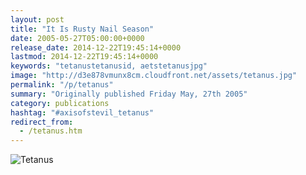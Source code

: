 ```yaml
---
layout: post
title: "It Is Rusty Nail Season"
date: 2005-05-27T05:00:00+0000
release_date: 2014-12-22T19:45:14+0000
lastmod: 2014-12-22T19:45:14+0000
keywords: "tetanustetanusid, aetstetanusjpg"
image: "http://d3e878vmunx8cm.cloudfront.net/assets/tetanus.jpg"
permalink: "/p/tetanus"
summary: "Originally published Friday May, 27th 2005"
category: publications
hashtag: "#axisofstevil_tetanus"
redirect_from:
  - /tetanus.htm
---
```


[id_1]: http://d3e878vmunx8cm.cloudfront.net/assets/tetanus.jpg "Tetanus"
![Tetanus][id_1]
